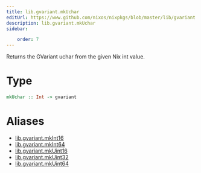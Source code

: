 ```yaml
---
title: lib.gvariant.mkUchar
editUrl: https://www.github.com/nixos/nixpkgs/blob/master/lib/gvariant.nix#L19C20
description: lib.gvariant.mkUchar
sidebar:

    order: 7
---
```


Returns the GVariant uchar from the given Nix int value.

# Type

```haskell
mkUchar :: Int -> gvariant
```


# Aliases

- [lib.gvariant.mkInt16](/nix-doc-comments/reference/lib/gvariant/lib-gvariant-mkInt16)
- [lib.gvariant.mkInt64](/nix-doc-comments/reference/lib/gvariant/lib-gvariant-mkInt64)
- [lib.gvariant.mkUint16](/nix-doc-comments/reference/lib/gvariant/lib-gvariant-mkUint16)
- [lib.gvariant.mkUint32](/nix-doc-comments/reference/lib/gvariant/lib-gvariant-mkUint32)
- [lib.gvariant.mkUint64](/nix-doc-comments/reference/lib/gvariant/lib-gvariant-mkUint64)


